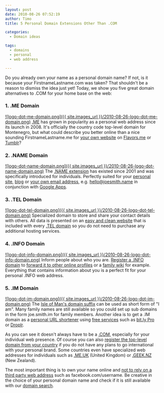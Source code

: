 ```yaml
---
layout: post
date: 2010-08-26 07:52:19
author: Timo
title: 5 Personal Domain Extensions Other Than .COM

categories:
  - Domain ideas

tags:
  - domains
  - personal
  - web address

---
```


Do you already own your name as a personal domain name? If not, is it because your FirstnameLastname.com was taken? That shouldn't be a reason to dismiss the idea just yet! Today, we show you five great domain alternatives to .COM for your home base on the web:

### 1. .ME Domain

[![logo-dot-me-domain.png]({{ site.images_url }}/2010-08-26-logo-dot-me-domain.png)](https://iwantmyname.com/domains/me-montenegrean-domain-name-registration-for-montenegro)
[.ME](https://iwantmyname.com/domains/me-montenegrean-domain-name-registration-for-montenegro) has grown in popularity as a personal web address since its launch in 2008. It's officially the country code top-level domain for Montenegro, but what could describe you better online than a nice sounding FirstnameLastname.me for [your own website](https://iwantmyname.com/services/website-builder) on [Flavors.me](https://iwantmyname.com/services/personal-profile/customize-flavors.me-website-with-your-own-domain) or [Tumblr](https://iwantmyname.com/features/applications/custom-domain-apps/blogs/tumblr-tumblelog-easy-blog-with-own-url)?

### 2. .NAME Domain

[![logo-dot-name-domain.png]({{ site.images_url }}/2010-08-26-logo-dot-name-domain.png)](https://iwantmyname.com/domains/name-domain-name-registration-for-names)
The [.NAME extension](https://iwantmyname.com/domains/name-domain-name-registration-for-names) has existed since 2001 and was specifically introduced for individuals. Perfectly suited for your [personal site](https://iwantmyname.com/services/personal-profile), [blog](https://iwantmyname.com/services/blog-hosting) or [your own email address](https://iwantmyname.com/services/email-hosting), e.g. hello@joesmith.name in conjunction with [Google Apps](https://iwantmyname.com/features/applications/google-apps-for-your-domain).

### 3. .TEL Domain

[![logo-dot-tel-domain.png]({{ site.images_url }}/2010-08-26-logo-dot-tel-domain.png)](https://iwantmyname.com/domains/tel-domain-name-registration-for-communication)
Specialized domain to store and share your contact details with others. All data is presented on an [easy and clean website](https://iwantmyname.com/blog/2010/03/your-tel-website-has-a-shiny-new-design.html) that is included with every [.TEL domain](https://iwantmyname.com/domains/tel-domain-name-registration-for-communication) so you do not need to purchase any additional hosting services.

### 4. .INFO Domain

[![logo-dot-info-domain.png]({{ site.images_url }}/2010-08-26-logo-dot-info-domain.png)](https://iwantmyname.com/domains/info-domain-name-registration-for-information)
Inform people about who you are. [Register a .INFO domain](https://iwantmyname.com/domains/info-domain-name-registration-for-information) to [forward it to other online profiles](https://iwantmyname.com/blog/2010/04/10-most-popular-services-to-forward-your-domain-url-to.html) or a [family wiki](https://iwantmyname.com/services/wiki-hosting) for example. Everything that contains information about you is a perfect fit for your personal .INFO web address.

### 5. .IM Domain

[![logo-dot-im-domain.png]({{ site.images_url }}/2010-08-26-logo-dot-im-domain.png)](https://iwantmyname.com/domains/im-domain-name-registration-for-isle-of-man)
The [Isle of Man's domain suffix](https://iwantmyname.com/domains/im-domain-name-registration-for-isle-of-man) can be used as short form of "I am". Many family names are still available so you could set up sub domains in the form joe.smith.im for family members. Another idea is to get a .IM domain as a [personal URL shortener](https://iwantmyname.com/services/url-shortener) using [free services](https://iwantmyname.com/services/free-hosting) such as [bit.ly Pro](https://iwantmyname.com/services/url-shortener/bit.ly-pro-custom-domain-short-url-forwarding-service) or [Droplr](https://iwantmyname.com/services/url-shortener/customize-droplr-with-your-own-domain).

As you can see it doesn't always have to be a [.COM](https://iwantmyname.com/domains/com-domain-name-registration-for-commercial), especially for your individual web presence. Of course you can also [register the top-level domain from your country](https://iwantmyname.com/domains/domain-name-registration-list-of-extensions) if you do not have any plans to go international with your personal brand. Some countries even have specialized web addresses for individuals such as [.ME.UK](https://iwantmyname.com/domains/me.uk-domain-name-registration-for-united-kingdom) (United Kingdom) or [.GEEK.NZ](https://iwantmyname.com/geek.nz-domain-name-registration-for-new-zealand) (New Zealand).

The most important thing is to own your name online and [not to rely on a third party web address](https://iwantmyname.com/blog/2010/02/your-usernames-do-not-belong-to-you.htm) such as facebook.com/username. Be creative in the choice of your personal domain name and check if it is still available with our [domain search](https://iwantmyname.com).
